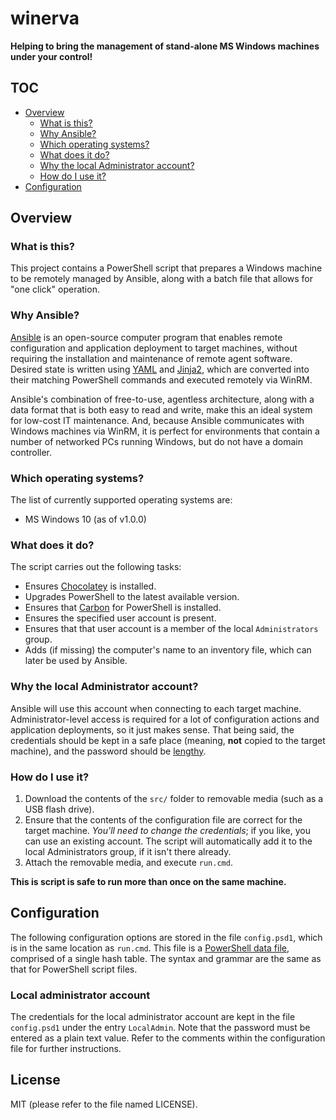 # winerva


**Helping to bring the management of stand-alone MS Windows machines under your control!**


## TOC

* [Overview](#overview)
    * [What is this?](#what-is-this)
    * [Why Ansible?](#why-ansible)
    * [Which operating systems?](#which-operating-systems)
    * [What does it do?](#what-does-it-do)
    * [Why the local Administrator account?](#why-the-local-administrator-account)
    * [How do I use it?](#how-do-i-use-it)
* [Configuration](#configuration)


## Overview

### What is this?

This project contains a PowerShell script that prepares a Windows machine to be remotely managed by Ansible, along with a batch file that allows for "one click" operation.


### Why Ansible?

[Ansible](https://www.ansible.com/overview/it-automation) is an open-source computer program that enables remote configuration and application deployment to target machines, without requiring the installation and maintenance of remote agent software. Desired state is written using [YAML](https://en.wikipedia.org/wiki/YAML) and [Jinja2](http://jinja.pocoo.org), which are converted into their matching PowerShell commands and executed remotely via WinRM.

Ansible's combination of free-to-use, agentless architecture, along with a data format that is both easy to read and write, make this an ideal system for low-cost IT maintenance. And, because Ansible communicates with Windows machines via WinRM, it is perfect for environments that contain a number of networked PCs running Windows, but do not have a domain controller.


### Which operating systems?

The list of currently supported operating systems are:

* MS Windows 10 (as of v1.0.0)


### What does it do?

The script carries out the following tasks:

* Ensures [Chocolatey](https://chocolatey.org) is installed.
* Upgrades PowerShell to the latest available version.
* Ensures that [Carbon](http://get-carbon.org) for PowerShell is installed.
* Ensures the specified user account is present.
* Ensures that that user account is a member of the local `Administrators` group.
* Adds (if missing) the computer's name to an inventory file, which can later be used by Ansible.


### Why the local Administrator account?

Ansible will use this account when connecting to each target machine. Administrator-level access is required for a lot of configuration actions and application deployments, so it just makes sense. That being said, the credentials should be kept in a safe place (meaning, **not** copied to the target machine), and the password should be [lengthy](https://stormpath.com/blog/5-myths-password-security).


### How do I use it?

1. Download the contents of the `src/` folder to removable media (such as a USB flash drive).
2. Ensure that the contents of the configuration file are correct for the target machine. _You'll need to change the credentials_; if you like, you can use an existing account. The script will automatically add it to the local Administrators group, if it isn't there already.
3. Attach the removable media, and execute `run.cmd`.

**This is script is safe to run more than once on the same machine.**


## Configuration

The following configuration options are stored in the file `config.psd1`, which is in the same location as `run.cmd`. This file is a [PowerShell data file](http://www.dexterposh.com/2017/06/powershell-psd1-files-for-env-config-data.html), comprised of a single hash table. The syntax and grammar are the same as that for PowerShell script files.


### Local administrator account

The credentials for the local administrator account are kept in the file `config.psd1` under the entry `LocalAdmin`. Note that the password must be entered as a plain text value. Refer to the comments within the configuration file for further instructions.


## License

MIT (please refer to the file named LICENSE).
